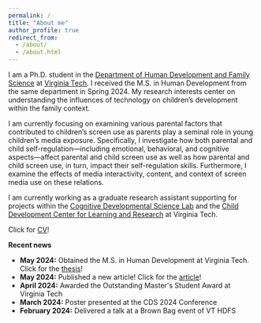 ```yaml
---
permalink: /
title: "About me"
author_profile: true
redirect_from: 
  - /about/
  - /about.html
---
```


I am a Ph.D. student in the [Department of Human Development and Family Science](https://hdfs.vt.edu) at [Virginia Tech](https://www.vt.edu). I received the M.S. in Human Development from the same department in Spring 2024. My research interests center on understanding the influences of technology on children’s development within the family context.

I am currently focusing on examining various parental factors that contributed to children’s screen use as parents play a seminal role in young children’s media exposure. Specifically, I investigate how both parental and child self-regulation—including emotional, behavioral, and cognitive aspects—affect parental and child screen use as well as how parental and child screen use, in turn, impact their self-regulation skills. Furthermore, I examine the effects of media interactivity, content, and context of screen media use on these relations.

I am currently working as a graduate research assistant supporting for projects within the [Cognitive Developmental Science Lab](https://kchoi.org/) and the [Child Development Center for Learning and Research](https://cdclr.hdfs.vt.edu/research/) at Virginia Tech.

Click for [CV](https://mahmutgurdal.github.io/files/GurdalCV.pdf)!

**Recent news**
* **May 2024:** Obtained the M.S. in Human Development at Virginia Tech. Click for the [thesis](https://hdl.handle.net/10919/119120)!
* **May 2024:** Published a new article! Click for the [article](https://doi.org/10.37870/joqie.v14i23.430)!
* **April 2024:** Awarded the Outstanding Master's Student Award at Virginia Tech
* **March 2024:** Poster presented at the CDS 2024 Conference
* **February 2024:** Delivered a talk at a Brown Bag event of VT HDFS
